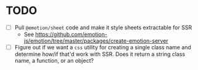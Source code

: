 # TODO

- [ ] Pull `@emotion/sheet` code and make it style sheets extractable for SSR
  - See https://github.com/emotion-js/emotion/tree/master/packages/create-emotion-server
- [ ] Figure out if we want a `css` utility for creating a single class name and determine
      how/if that'd work with SSR. Does it return a string class name, a function, or an object?
